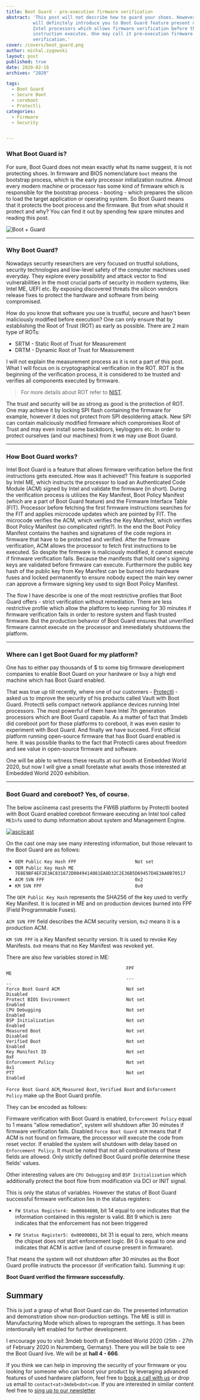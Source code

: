 ```yaml
---
title: Boot Guard - pre-execution firmware verification
abstract: 'This post will not describe how to guard your shoes. However,
          will definitely introduce you to Boot Guard feature present on
          Intel processors which allows firmware verification before the first
          instruction executes. One may call it pre-execution firmware
          verification.'
cover: /covers/boot_guard.png
author: michal.zygowski
layout: post
published: true
date: 2020-02-18
archives: "2020"

tags:
  - Boot Guard
  - Secure Boot
  - coreboot
  - Protectli
categories:
  - Firmware
  - Security


---
```

### What Boot Guard is?

For sure, Boot Guard does not mean exactly what its name suggest, it is not
protecting shoes. In firmware and BIOS nomenclature `boot` means the bootstrap
process, which is the early processor initialization routine. Almost every
modern machine or processor has some kind of firmware which is responsible for
the bootstrap process - booting - which prepares the silicon to load the target
application or operating system. So Boot Guard means that it protects the boot
process and the firmware. But from what should it protect and why? You can find
it out by spending few spare minutes and reading this post.

![Boot + Guard](/covers/boot_guard.png)

---
### Why Boot Guard?

Nowadays security researchers are very focused on trustful solutions, security
technologies and low-level safety of the computer machines used everyday. They
explore every possibility and attack vector to find vulnerabilities in the most
crucial parts of security in modern systems, like: Intel ME, UEFI etc. By
exposing discovered threats the silicon vendors release fixes to protect the
hardware and software from being compromised.

How do you know that software you use is trustful, secure and hasn't been
maliciously modified before execution? One can only ensure that by establishing
the Root of Trust (ROT) as early as possible. There are 2 main type of ROTs:

- SRTM - Static Root of Trust for Measurement
- DRTM - Dynamic Root of Trust for Measurement

I will not explain the measurement process as it is not a part of this post.
What I will focus on is cryptographical verification in the ROT. ROT is the
beginning of the verification process, it is considered to be trusted and
verifies all components executed by firmware.

> For more details about ROT refer to [NIST](https://csrc.nist.gov/Projects/Hardware-Roots-of-Trust).

The trust and security will be as strong as good is the protection of ROT. One
may achieve it by locking SPI flash containing the firmware for example,
however it does not protect from SPI desoldering attack. New SPI can contain
maliciously modified firmware which compromises Root of Trust and may even
install some backdoors, keyloggers etc. In order to protect ourselves (and our
machines) from it we may use Boot Guard.

---
### How Boot Guard works?

Intel Boot Guard is a feature that allows firmware verification before the
first instructions gets executed. How was it achieved? This feature is
supported by Intel ME, which instructs the processor to load an Authenticated
Code Module (ACM) signed by Intel and validate the firmware (in short). During
the verification process is utilizes the Key Manifest, Boot Policy Manifest
(which are a part of Boot Guard feature) and the Firmware Interface Table
(FIT). Processor before fetching the first firmware instructions searches for
the FIT and applies microcode updates which are pointed by FIT. The microcode
verifies the ACM, which verifies the Key Manifest, which verifies Boot Policy
Manifest (so complicated right?). In the end the Boot Policy Manifest contains
the hashes and signatures of the code regions in firmware that have to be
protected and verified. After the firmware verification, ACM allows the
processor to fetch first instructions to be executed. So despite the firmware
is maliciously modified, it cannot execute if firmware verification fails.
Because the manifests that hold one's signing keys are validated before
firmware can execute. Furthermore the public key hash of the public key from
Key Manifest can be burned into hardware fuses and locked permanently to ensure
nobody expect the main key owner can approve a firmware signing key used to
sign Boot Policy Manifest.

The flow I have describe is one of the most restrictive profiles that Boot
Guard offers - strict verification without remediation. There are less
restrictive profile which allow the platform to keep running for 30 minutes if
firmware verification fails in order to restore system and flash trusted
firmware. But the production behavior of Boot Guard ensures that unverified
firmware cannot execute on the processor and immediately shutdowns the
platform.

---
### Where can I get Boot Guard for my platform?

One has to either pay thousands of $ to some big firmware development companies
to enable Boot Guard on your hardware or buy a high end machine which has Boot
Guard enabled.

That was true up till recently, where one of our customers -
[Protectli](https://protectli.com/) - asked us to improve the security of his
products called Vault with Boot Guard. Protectli sells compact network
appliance devices running Intel processors. The most powerful of them have
Intel 7th generation processors which are Boot Guard capable. As a matter of
fact that 3mdeb did coreboot port for those platforms to coreboot, it was even
easier to experiment with Boot Guard. And finally we have succeed. First
official platform running open-source firmware that has Boot Guard enabled is
here. It was possible thanks to the fact that Protectli cares about freedom and
see value in open-source firmware and software.

One will be able to witness these results at our booth at Embedded World
2020, but now I will give a small foretaste what awaits those interested at
Embedded World 2020 exhibition.

---
### Boot Guard and coreboot? Yes, of course.

The below asciinema cast presents the FW6B platform by Protectli booted with
Boot Guard enabled coreboot firmware executing an Intel tool called `MEInfo`
used to dump information about system and Management Engine.

[![asciicast](https://asciinema.org/a/InShgUHnP389ERobESFG6BYxf.svg)](https://asciinema.org/a/InShgUHnP389ERobESFG6BYxf?speed=1)

On the cast one may see many interesting information, but those relevant to the
Boot Guard are as follows:

- `OEM Public Key Hash FPF                      Not set`
- `OEM Public Key Hash ME                       7E8E9BF4EF2E3AC831672D0049414081EA8D32C2E36B5D69457D4E3AA0B70517`
- `ACM SVN FPF                                  0x2`
- `KM SVN FPF                                   0x0`

The `OEM Public Key Hash` represents the SHA256 of the key used to verify Key
Manifest. It is located in ME and on production devices burned into FPF (Field
Programmable Fuses).

`ACM SVN FPF` field describes the ACM security version, `0x2` means it is a
production ACM.

`KM SVN FPF` is a Key Manifest security version. It is used to revoke Key
Manifests. `0x0` means that no Key Manifest was revoked yet.

There are also few variables stored in ME:
```
                                             FPF                      ME
                                             ---                      --
Force Boot Guard ACM                         Not set                  Disabled
Protect BIOS Environment                     Not set                  Enabled
CPU Debugging                                Not set                  Enabled
BSP Initialization                           Not set                  Enabled
Measured Boot                                Not set                  Disabled
Verified Boot                                Not set                  Enabled
Key Manifest ID                              Not set                  0xF
Enforcement Policy                           Not set                  0x1
PTT                                          Not set                  Enabled
```

`Force Boot Guard ACM`, `Measured Boot`, `Verified Boot` and `Enforcement
Policy` make up the Boot Guard profile.

They can be encoded as follows:

Firmware verification with Boot Guard is enabled, `Enforcement Policy` equal to
1 means "allow remediation", system will shutdown after 30 minutes if firmware
verification fails. Disabled `Force Boot Guard ACM` means that if ACM is not
found on firmware, the processor will execute the code from reset vector. If
enabled the system will shutdown with delay based on `Enforcement Policy`. It
must be noted that not all combinations of these fields are allowed. Only
strictly defined Boot Guard profile determine these fields' values.

Other interesting values are `CPU Debugging` and `BSP Initialization` which
additionally protect the boot flow from modification via DCI or INIT signal.

This is only the status of variables. However the status of Boot Guard
successful firmware verification lies in the status registers:

- `FW Status Register4: 0x00084000`, bit 14 equal to one indicates that the
  information contained in this register is valid. Bit 9 which is zero
  indicates that the enforcement has not been triggered

- `FW Status Register5: 0x00000B01`, bit 31 is equal to zero, which means the
  chipset does not start enforcement logic. Bit 0 is equal to one and indicates
  that ACM is active (and of course present in firmware).

That means the system will not shutdown after 30 minutes as the Boot Guard
profile instructs the processor (if verification fails). Summing it up:

**Boot Guard verified the firmware successfully.**

## Summary

This is just a grasp of what Boot Guard can do. The presented information and
demonstration show non-production settings. The ME is still in Manufacturing
Mode which allows to reprogram the settings. It has been intentionally left
enabled for further development.

I encourage you to visit 3mdeb booth at Embedded World 2020 (25th - 27th of
February 2020 in Nuremberg, Germany). There you will be bale to see the Boot
Guard live. We will be at **hall 4 - 666**.

If you think we can help in improving the security of your firmware or you
looking for someone who can boost your product by leveraging advanced features
of used hardware platform, feel free to [book a call with us](https://calendly.com/3mdeb/consulting-remote-meeting)
or drop us email to `contact<at>3mdeb<dot>com`. If you are interested in similar
content feel free to [sing up to our newsletter](http://eepurl.com/gfoekD)
